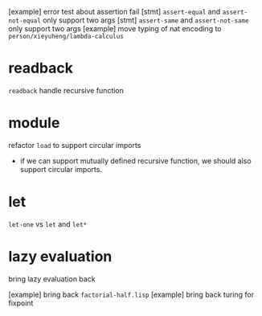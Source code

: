 [example] error test about assertion fail
[stmt] `assert-equal` and `assert-not-equal` only support two args
[stmt] `assert-same` and `assert-not-same` only support two args
[example] move typing of nat encoding to `person/xieyuheng/lambda-calculus`

# readback

`readback` handle recursive function

# module

refactor `load` to support circular imports

- if we can support mutually defined recursive function,
  we should also support circular imports.

# let

`let-one` vs `let` and `let*`

# lazy evaluation

bring lazy evaluation back

[example] bring back `factorial-half.lisp`
[example] bring back turing for fixpoint
